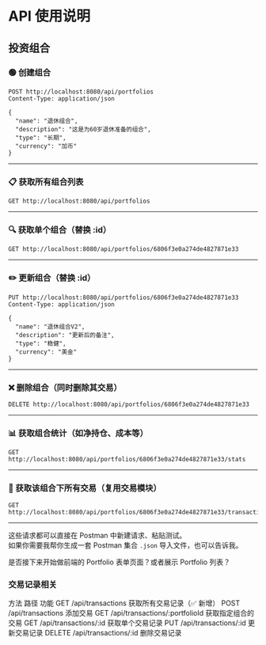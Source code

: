 
# API 使用说明

## 投资组合

### 🟢 创建组合

```
POST http://localhost:8080/api/portfolios
Content-Type: application/json

{
  "name": "退休组合",
  "description": "这是为60岁退休准备的组合",
  "type": "长期",
  "currency": "加币"
}
```

---

### 📋 获取所有组合列表

```
GET http://localhost:8080/api/portfolios
```

---

### 🔍 获取单个组合（替换 :id）

```
GET http://localhost:8080/api/portfolios/6806f3e0a274de4827871e33
```

---

### ✏️ 更新组合（替换 :id）

```
PUT http://localhost:8080/api/portfolios/6806f3e0a274de4827871e33
Content-Type: application/json

{
  "name": "退休组合V2",
  "description": "更新后的备注",
  "type": "稳健",
  "currency": "美金"
}
```

---

### ❌ 删除组合（同时删除其交易）

```
DELETE http://localhost:8080/api/portfolios/6806f3e0a274de4827871e33
```

---

### 📊 获取组合统计（如净持仓、成本等）

```
GET http://localhost:8080/api/portfolios/6806f3e0a274de4827871e33/stats
```

---

### 📄 获取该组合下所有交易（复用交易模块）

```
GET http://localhost:8080/api/portfolios/6806f3e0a274de4827871e33/transactions
```

---

这些请求都可以直接在 Postman 中新建请求、粘贴测试。  
如果你需要我帮你生成一套 Postman 集合 `.json` 导入文件，也可以告诉我。

是否接下来开始做前端的 Portfolio 表单页面？或者展示 Portfolio 列表？

### 交易记录相关
方法	路径	功能
GET	/api/transactions	获取所有交易记录（✅ 新增）
POST	/api/transactions	添加交易
GET	/api/transactions/:portfolioId	获取指定组合的交易
GET	/api/transactions/:id	获取单个交易记录
PUT	/api/transactions/:id	更新交易记录
DELETE	/api/transactions/:id	删除交易记录